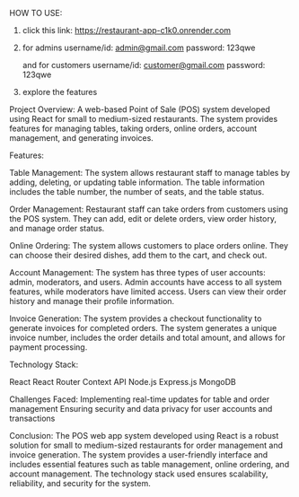 HOW TO USE:
1. click this link: https://restaurant-app-c1k0.onrender.com
2. for admins 
    username/id: admin@gmail.com 
    password: 123qwe 
    
    and for customers 
    username/id: customer@gmail.com
    password: 123qwe
    
3. explore the features

Project Overview:
A web-based Point of Sale (POS) system developed using React for small to medium-sized restaurants. The system provides features for managing tables, taking orders, online orders, account management, and generating invoices.

Features:

Table Management: The system allows restaurant staff to manage tables by adding, deleting, or updating table information. The table information includes the table number, the number of seats, and the table status.

Order Management: Restaurant staff can take orders from customers using the POS system. They can add, edit or delete orders, view order history, and manage order status. 

Online Ordering: The system allows customers to place orders online. They can choose their desired dishes, add them to the cart, and check out.

Account Management: The system has three types of user accounts: admin, moderators, and users. Admin accounts have access to all system features, while moderators have limited access. Users can view their order history and manage their profile information.

Invoice Generation: The system provides a checkout functionality to generate invoices for completed orders. The system generates a unique invoice number, includes the order details and total amount, and allows for payment processing.

Technology Stack:

React
React Router
Context API
Node.js
Express.js
MongoDB

Challenges Faced:
Implementing real-time updates for table and order management
Ensuring security and data privacy for user accounts and transactions

Conclusion:
The POS web app system developed using React is a robust solution for small to medium-sized restaurants for order management and invoice generation. The system provides a user-friendly interface and includes essential features such as table management, online ordering, and account management. The technology stack used ensures scalability, reliability, and security for the system.

